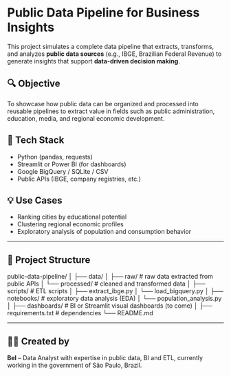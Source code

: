 # Public Data Pipeline for Business Insights

This project simulates a complete data pipeline that extracts, transforms, and analyzes **public data sources** (e.g., IBGE, Brazilian Federal Revenue) to generate insights that support **data-driven decision making**.

## 🔍 Objective

To showcase how public data can be organized and processed into reusable pipelines to extract value in fields such as public administration, education, media, and regional economic development.

## 🧱 Tech Stack

- Python (pandas, requests)
- Streamlit or Power BI (for dashboards)
- Google BigQuery / SQLite / CSV
- Public APIs (IBGE, company registries, etc.)

## 💡 Use Cases

- Ranking cities by educational potential
- Clustering regional economic profiles
- Exploratory analysis of population and consumption behavior

---

## 📁 Project Structure

public-data-pipeline/ │
├── data/ │
├── raw/ # raw data extracted from public APIs │ 
└── processed/ # cleaned and transformed data │ 
├── scripts/ # ETL scripts │ 
├── extract_ibge.py │ 
└── load_bigquery.py │ 
├── notebooks/ # exploratory data analysis (EDA) │ 
└── population_analysis.py │ 
├── dashboards/ # BI or Streamlit visual dashboards (to come) │ 
├── requirements.txt # dependencies 
└── README.md



---

## 👩‍💻 Created by

**Bel** – Data Analyst with expertise in public data, BI and ETL, currently working in the government of São Paulo, Brazil.




